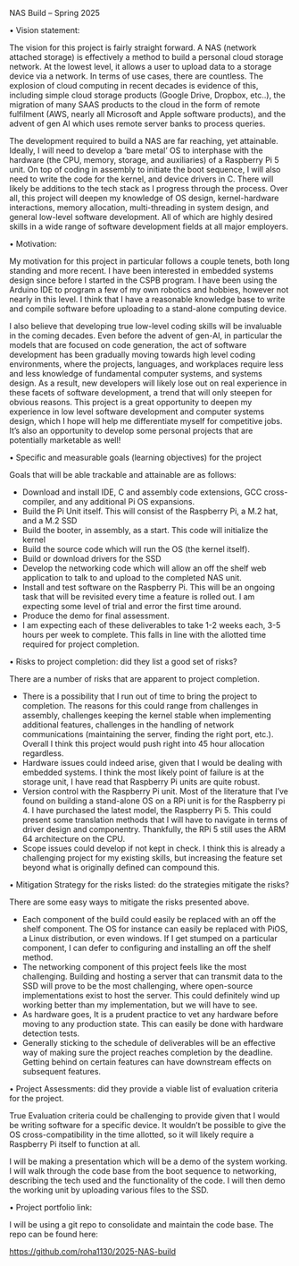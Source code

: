 
NAS Build – Spring 2025

• Vision statement: 

The vision for this project is fairly straight forward.  A NAS (network attached storage) is effectively a method to build a personal cloud storage network.  At the lowest level, it allows a user to upload data to a storage device via a network.  In terms of use cases, there are countless.  The explosion of cloud computing in recent decades is evidence of this, including simple cloud storage products (Google Drive, Dropbox, etc..), the migration of many SAAS products to the cloud in the form of remote fulfilment (AWS, nearly all Microsoft and Apple software products), and the advent of gen AI which uses remote server banks to process queries.

The development required to build a NAS are far reaching, yet attainable.  Ideally, I will need to develop a ‘bare metal’ OS to interphase with the hardware (the CPU, memory, storage, and auxiliaries) of a Raspberry Pi 5 unit.  On top of coding in assembly to initiate the boot sequence, I will also need to write the code for the kernel, and device drivers in C.  There will likely be additions to the tech stack as I progress through the process.  Over all, this project will deepen my knowledge of OS design, kernel-hardware interactions, memory allocation, multi-threading in system design, and general low-level software development.  All of which are highly desired skills in a wide range of software development fields at all major employers.

• Motivation: 

My motivation for this project in particular follows a couple tenets, both long standing and more recent.  I have been interested in embedded systems design since before I started in the CSPB program.  I have been using the Arduino IDE to program a few of my own robotics and hobbies, however not nearly in this level.   I think that I have a reasonable knowledge base to write and compile software before uploading to a stand-alone computing device.

I also believe that developing true low-level coding skills will be invaluable in the coming decades.  Even before the advent of gen-AI, in particular the models that are focused on code generation, the act of software development has been gradually moving towards high level coding environments, where the projects, languages, and workplaces require less and less knowledge of fundamental computer systems, and systems design.  As a result, new developers will likely lose out on real experience in these facets of software development, a trend that will only steepen for obvious reasons.  This project is a great opportunity to deepen my experience in low level software development and computer systems design, which I hope will help me differentiate myself for competitive jobs.  It’s also an opportunity to develop some personal projects that are potentially marketable as well!

• Specific and measurable goals (learning objectives) for the project

Goals that will be able trackable and attainable are as follows:

-	Download and install IDE, C and assembly code extensions, GCC cross-compiler, and any additional Pi OS expansions.
-	Build the Pi Unit itself.  This will consist of the Raspberry Pi, a M.2 hat, and a M.2 SSD
-	Build the booter, in assembly, as a start.  This code will initialize the kernel
-	Build the source code which will run the OS (the kernel itself).
-	Build or download drivers for the SSD
-	Develop the networking code which will allow an off the shelf web application to talk to and upload to the completed NAS unit.
-	Install and test software on the Raspberry Pi.  This will be an ongoing task that will be revisited every time a feature is rolled out.  I am expecting some level of trial and error the first time around.
-	Produce the demo for final assessment.
-	I am expecting each of these deliverables to take 1-2 weeks each, 3-5 hours per week to complete.  This falls in line with the allotted time required for project completion.

• Risks to project completion: did they list a good set of risks? 

There are a number of risks that are apparent to project completion.
-	There is a possibility that I run out of time to bring the project to completion.  The reasons for this could range from challenges in assembly, challenges keeping the kernel stable when implementing additional features,  challenges in the handling of network communications (maintaining the server, finding the right port, etc.).  Overall I think this project would push right into 45 hour allocation regardless.
-	Hardware issues could indeed arise, given that I would be dealing with embedded systems.  I think the most likely point of failure is at the storage unit, I have read that Raspberry Pi units are quite robust.
-	Version control with the Raspberry Pi unit.  Most of the literature that I’ve found on building a stand-alone OS on a RPi unit is for the Raspberry pi 4.  I have purchased the latest model, the Raspberry Pi 5.  This could present some translation methods that I will have to navigate in terms of driver design and componentry.  Thankfully, the RPi 5 still uses the ARM 64 architecture on the CPU.
-	Scope issues could develop if not kept in check.  I think this is already a challenging project for my existing skills, but increasing the feature set beyond what is originally defined can compound this.

• Mitigation Strategy for the risks listed: do the strategies mitigate the risks? 

There are some easy ways to mitigate the risks presented above.
-	Each component of the build could easily be replaced with an off the shelf component.  The OS for instance can easily be replaced with PiOS, a Linux distribution, or even windows.  If I get stumped on a particular component, I can defer to configuring and installing an off the shelf method.
-	The networking component of this project feels like the most challenging.  Building and hosting a server that can transmit data to the SSD will prove to be the most challenging, where open-source implementations exist to host the server.  This could definitely wind up working better than my implementation, but we will have to see.
-	As hardware goes, It is a prudent practice to vet any hardware before moving to any production state.  This can easily be done with hardware detection tests.
-	Generally sticking to the schedule of deliverables will be an effective way of making sure the project reaches completion by the deadline.  Getting behind on certain features can have downstream effects on subsequent features.

• Project Assessments: did they provide a viable list of evaluation criteria for the project. 

True Evaluation criteria could be challenging to provide given that I would be writing software for a specific device.  It wouldn’t be possible to give the OS cross-compatibility in the time allotted, so it will likely require a Raspberry Pi itself to function at all.

I will be making a presentation which will be a demo of the system working.  I will walk through the code base from the boot sequence to networking, describing the tech used and the functionality of the code.  I will then demo the working unit by uploading various files to the SSD.

• Project portfolio link:

I will be using a git repo to consolidate and maintain the code base.  The repo can be found here:

https://github.com/roha1130/2025-NAS-build
